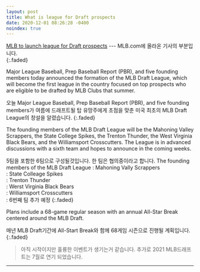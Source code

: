 ```yaml
---
layout: post
title: What is league for Draft prospects
date: 2020-12-01 08:26:28 -0400
noindex: true
---
```


[MLB to launch league for Draft prospects](https://www.mlb.com/news/mlb-draft-league-to-begin-in-2021) --- MLB.com에 올라온 기사의 부분입니다.   
{:.faded}

Major League Baseball, Prep Baseball Report (PBR), and five founding members today announced the formation of the MLB Draft League, which will become the first league in the country focused on top prospects who are eligible to be drafted by MLB Clubs that summer.

오늘 Major League Baseball, Prep Baseball Report (PBR), and five founding members가 여름에 드래프트될 탑 유망주에게 초점을 맞춘 미국 최초의 MLB Draft League의 창설을 알렸습니다.
{:.faded}

The founding members of the MLB Draft League will be the Mahoning Valley Scrappers, the State College Spikes, the Trenton Thunder, the West Virginia Black Bears, and the Williamsport Crosscutters. The League is in advanced discussions with a sixth team and hopes to announce in the coming weeks.

5팀을 포함한 6팀으로 구성될것입니다. 한 팀은 협의중이라고 합니다.
The founding members of the MLB Draft League
: Mahoning Vally Scrappers   
: State Colleage Spikes   
: Trenton Thunder    
: Werst Virginia Black Bears   
: Williamsport Crosscutters   
: 6번째 팀 추가 예정
{:.faded}

Plans include a 68-game regular season with an annual All-Star Break centered around the MLB Draft.

매년 MLB Draft기간에 All-Start Break와 함께 68게임 시즌으로 진행될 계획입니다.
{:.faded}

> 아직 시작이지만 훌륭한 이벤트가 생기는거 같습니다. 추가로 2021 MLB드래프트는 7월로 연기 되었습니다.

---
